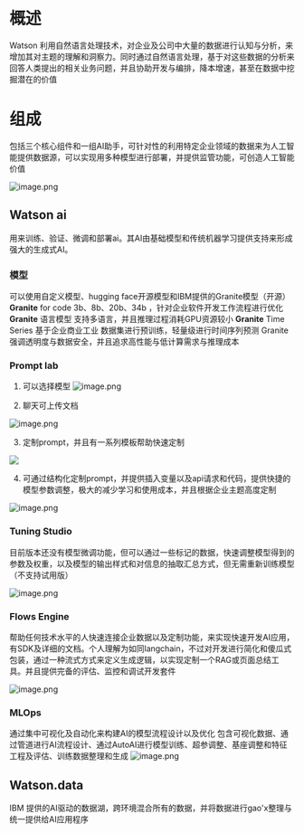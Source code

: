 # 概述
Watson 利用自然语言处理技术，对企业及公司中大量的数据进行认知与分析，来增加其对主题的理解和洞察力。同时通过自然语言处理，基于对这些数据的分析来回答人类提出的相关业务问题，并且协助开发与编排，降本增速，甚至在数据中挖掘潜在的价值

# 组成
包括三个核心组件和一组AI助手，可针对性的利用特定企业领域的数据来为人工智能提供数据源，可以实现用多种模型进行部署，并提供监管功能，可创造人工智能价值

![image.png](https://s2.loli.net/2024/09/06/quZigATL3FBxIWP.png)

## Watson ai
用来训练、验证、微调和部署ai。其AI由基础模型和传统机器学习提供支持来形成强大的生成式AI。
### 模型
可以使用自定义模型、hugging face开源模型和IBM提供的Granite模型（开源）
**Granite** for code 3b、8b、20b、34b ，针对企业软件开发工作流程进行优化
**Granite** 语言模型 支持多语言，并且推理过程消耗GPU资源较小
**Granite** Time Series 基于企业商业工业 数据集进行预训练，轻量级进行时间序列预测
Granite 强调透明度与数据安全，并且追求高性能与低计算需求与推理成本
### Prompt lab
1. 可以选择模型
![image.png](https://s2.loli.net/2024/09/06/87BT4tEIpCGklev.png)

2. 聊天可上传文档

![image.png](https://s2.loli.net/2024/09/06/qLCh1Fd2vRriEps.png)

3. 定制prompt，并且有一系列模板帮助快速定制

![](https://s2.loli.net/2024/09/06/ViKtmeFA1gJaDPn.png)

4. 可通过结构化定制prompt，并提供插入变量以及api请求和代码，提供快捷的模型参数调整，极大的减少学习和使用成本，并且根据企业主题高度定制

![image.png](https://s2.loli.net/2024/09/06/VwtsM69zAO8gUyr.png)

### Tuning Studio

目前版本还没有模型微调功能，但可以通过一些标记的数据，快速调整模型得到的参数及权重，以及模型的输出样式和对信息的抽取汇总方式，但无需重新训练模型（不支持试用版）

![image.png](https://s2.loli.net/2024/09/06/OcHGQBL3P6smoR1.png)

### Flows Engine

帮助任何技术水平的人快速连接企业数据以及定制功能，来实现快速开发AI应用，有SDK及详细的文档。个人理解为如同langchain，不过对开发进行简化和傻瓜式包装，通过一种流式方式来定义生成逻辑，以实现定制一个RAG或页面总结工具。并且提供完备的评估、监控和调试开发套件

![image.png](https://s2.loli.net/2024/09/06/W2fjLKeidsG9DUY.png)

### MLOps
通过集中可视化及自动化来构建AI的模型流程设计以及优化
包含可视化数据、通过管道进行AI流程设计、通过AutoAI进行模型训练、超参调整、基座调整和特征工程及评估、训练数据整理和生成
![image.png](https://s2.loli.net/2024/09/06/hKE1fCLypW4ai6l.png)

## Watson.data

IBM 提供的AI驱动的数据湖，跨环境混合所有的数据，并将数据进行gao'x整理与统一提供给AI应用程序